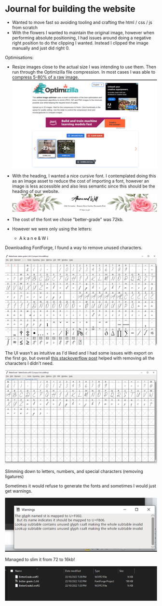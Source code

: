 # Journal for building the website

- Wanted to move fast so avoiding tooling and crafting the html / css / js from scratch
- With the flowers I wanted to maintain the original image, however when performing absolute positioning, I had issues around doing a negative right position to do the clipping I wanted. Instead I clipped the image manually and just did right 0.

Optimisations:

- Resize images close to the actual size I was intending to use them. Then run through the Optimizilla file compression. In most cases I was able to compress 5-80% of a raw image.
  ![](2022-10-22-18-44-27.png)

- With the heading, I wanted a nice cursive font. I contemplated doing this as an image asset to reduce the cost of importing a font, however an image is less accessible and also less semantic since this should be the heading of our website.
  ![](2022-10-22-18-45-39.png)
- The cost of the font we chose "better-grade" was 72kb.
- However we were only using the letters:
  - A k a n e & W i

Downloading FontForge, I found a way to remove unused characters.

![](2022-10-22-19-20-55.png)

The UI wasn't as intuitive as I'd liked and I had some issues with export on the first go, but overall [this stackoverflow post](https://stackoverflow.com/questions/12976424/how-to-remove-characters-from-a-font-file/30264854#30264854) helped with removing all the characters I didn't need.

![](2022-10-22-19-28-31.png)

Slimming down to letters, numbers, and special characters (removing ligatures)

Sometimes it would refuse to generate the fonts and sometimes I would just get warnings.

![](2022-10-22-19-33-48.png)

Managed to slim it from 72 to 16kb!

![](2022-10-22-19-34-04.png)
